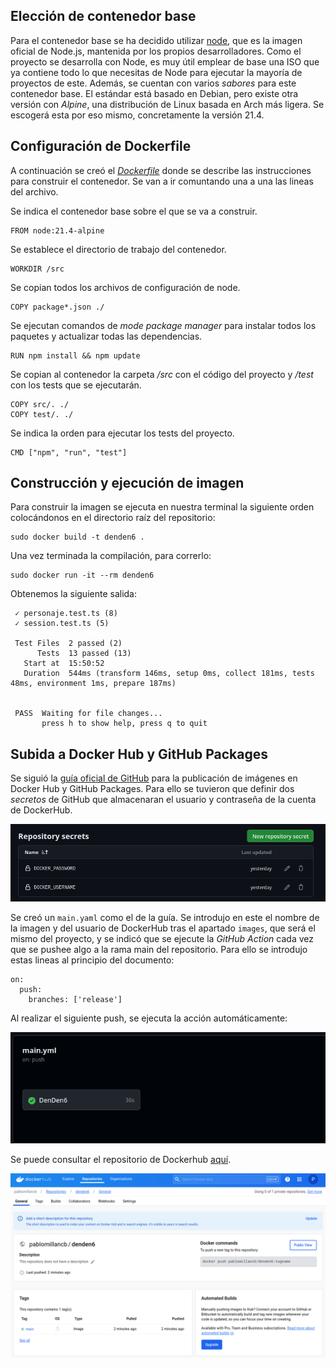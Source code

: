 ## Elección de contenedor base

Para el contenedor base se ha decidido utilizar [node](https://hub.docker.com/_/node), que es la imagen oficial de Node.js, mantenida por los propios desarrolladores. Como el proyecto se desarrolla con Node, es muy útil emplear de base una ISO que ya contiene todo lo que necesitas de Node para ejecutar la mayoría de proyectos de este. Además, se cuentan con varios *sabores* para este contenedor base. El estándar está basado en Debian, pero existe otra versión con *Alpine*, una distribución de Linux basada en Arch más ligera. Se escogerá esta por eso mismo, concretamente la versión 21.4.

## Configuración de Dockerfile

A continuación se creó el [*Dockerfile*](https://github.com/pabloMillanCb/DenDen6/blob/main/Dockerfile) donde se describe las instrucciones para construir el contenedor. Se van a ir comuntando una a una las lineas del archivo.

Se indica el contenedor base sobre el que se va a construir.
```
FROM node:21.4-alpine
```
Se establece el directorio de trabajo del contenedor.
```
WORKDIR /src
```
Se copian todos los archivos de configuración de node.
```
COPY package*.json ./
```
Se ejecutan comandos de *mode package manager* para instalar todos los paquetes y actualizar todas las dependencias.
```
RUN npm install && npm update
```
Se copian al contenedor la carpeta */src* con el código del proyecto y */test* con los tests que se ejecutarán.
```
COPY src/. ./
COPY test/. ./
```
Se indica la orden para ejecutar los tests del proyecto.
```
CMD ["npm", "run", "test"]
```

## Construcción y ejecución de imagen

Para construir la imagen se ejecuta en nuestra terminal la siguiente orden colocándonos en el directorio raíz del repositorio:
```
sudo docker build -t denden6 .
```

Una vez terminada la compilación, para correrlo:
```
sudo docker run -it --rm denden6
```
Obtenemos la siguiente salida:
```
 ✓ personaje.test.ts (8)
 ✓ session.test.ts (5)

 Test Files  2 passed (2)
      Tests  13 passed (13)
   Start at  15:50:52
   Duration  544ms (transform 146ms, setup 0ms, collect 181ms, tests 48ms, environment 1ms, prepare 187ms)


 PASS  Waiting for file changes...
       press h to show help, press q to quit

```

## Subida a Docker Hub y GitHub Packages

Se siguió la [guía oficial de GitHub](https://docs.github.com/es/actions/publishing-packages/publishing-docker-images#publicar-im%C3%A1genes-en-docker-hub-y-en-github-packages) para la publicación de imágenes en Docker Hub y GitHub Packages. Para ello se tuvieron que definir dos *secretos* de GitHub que almacenaran el usuario y contraseña de la cuenta de DockerHub.

![secrets](../img/screenshot4.png)

Se creó un `main.yaml` como el de la guía. Se introdujo en este el nombre de la imagen y del usuario de DockerHub tras el apartado `images`, que será el mismo del proyecto, y se indicó que se ejecute la *GitHub Action* cada vez que se pushee algo a la rama main del repositorio. Para ello se introdujo estas lineas al principio del documento:
```
on:
  push:
    branches: ['release']
```
Al realizar el siguiente push, se ejecuta la acción automáticamente:

![success](../img/screenshot5.png)

Se puede consultar el repositorio de Dockerhub [aquí](https://hub.docker.com/repository/docker/pablomillancb/denden6/general).

![dockerhub](../img/screenshot6.png)